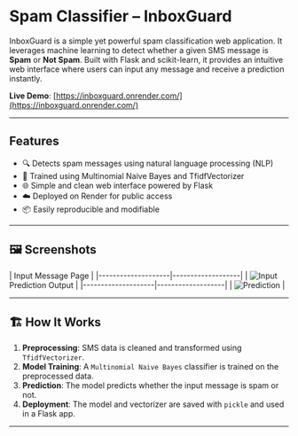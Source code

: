 # Spam Classifier – InboxGuard

InboxGuard is a simple yet powerful spam classification web application. It leverages machine learning to detect whether a given SMS message is **Spam** or **Not Spam**. Built with Flask and scikit-learn, it provides an intuitive web interface where users can input any message and receive a prediction instantly.

 **Live Demo**: [https://inboxguard.onrender.com/](https://inboxguard.onrender.com/)

---

##  Features

- 🔍 Detects spam messages using natural language processing (NLP)
- 🧠 Trained using Multinomial Naive Bayes and TfidfVectorizer
- 🌐 Simple and clean web interface powered by Flask
- ☁️ Deployed on Render for public access
- 📦 Easily reproducible and modifiable

---

## 🖼 Screenshots

| Input Message Page |
|--------------------|-------------------|
| ![Input](https://github.com/user-attachments/assets/115f6bb0-ba16-4fac-b3b5-4fc25ad42e7a)
Prediction Output |
|--------------------|-------------------|
| ![Prediction](https://github.com/user-attachments/assets/a0686ba9-6cd2-4cbe-8bf6-4761afd3d824) |


---

## 🏗 How It Works

1. **Preprocessing**: SMS data is cleaned and transformed using `TfidfVectorizer`.
2. **Model Training**: A `Multinomial Naive Bayes` classifier is trained on the preprocessed data.
3. **Prediction**: The model predicts whether the input message is spam or not.
4. **Deployment**: The model and vectorizer are saved with `pickle` and used in a Flask app.

---


